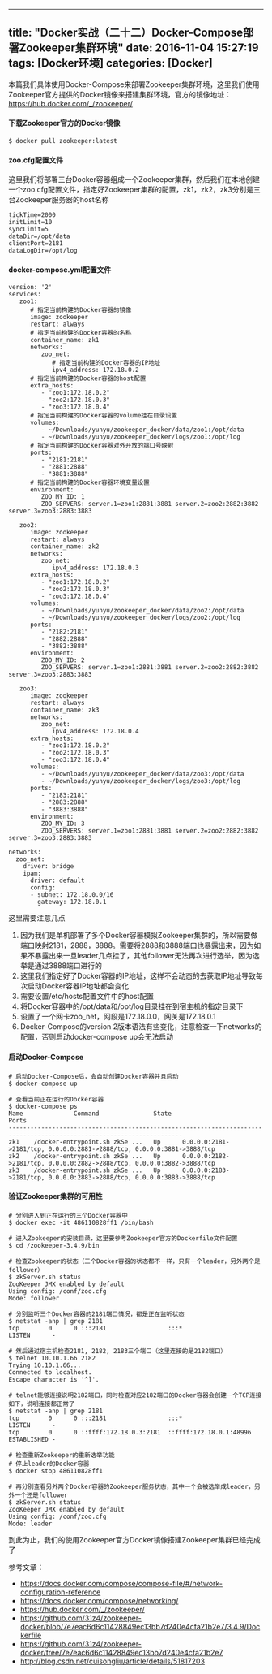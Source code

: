 
---
title: "Docker实战（二十二）Docker-Compose部署Zookeeper集群环境"
date: 2016-11-04 15:27:19
tags: [Docker环境]
categories: [Docker]
---

本篇我们具体使用Docker-Compose来部署Zookeeper集群环境，这里我们使用Zookeeper官方提供的Docker镜像来搭建集群环境，官方的镜像地址：https://hub.docker.com/_/zookeeper/

#### 下载Zookeeper官方的Docker镜像

```
$ docker pull zookeeper:latest
```

#### zoo.cfg配置文件

这里我们将部署三台Docker容器组成一个Zookeeper集群，然后我们在本地创建一个zoo.cfg配置文件，指定好Zookeeper集群的配置，zk1，zk2，zk3分别是三台Zookeeper服务器的host名称

```
tickTime=2000
initLimit=10
syncLimit=5
dataDir=/opt/data
clientPort=2181
dataLogDir=/opt/log
```

#### docker-compose.yml配置文件

```
version: '2'
services:
   zoo1:
      # 指定当前构建的Docker容器的镜像
      image: zookeeper
      restart: always
      # 指定当前构建的Docker容器的名称
      container_name: zk1
      networks:
         zoo_net:
            # 指定当前构建的Docker容器的IP地址
            ipv4_address: 172.18.0.2
      # 指定当前构建的Docker容器的host配置
      extra_hosts:
         - "zoo1:172.18.0.2"
         - "zoo2:172.18.0.3"
         - "zoo3:172.18.0.4"
      # 指定当前构建的Docker容器的volume挂在目录设置
      volumes:
         - ~/Downloads/yunyu/zookeeper_docker/data/zoo1:/opt/data
         - ~/Downloads/yunyu/zookeeper_docker/logs/zoo1:/opt/log
      # 指定当前构建的Docker容器对外开放的端口号映射
      ports:
         - "2181:2181"
         - "2881:2888"
         - "3881:3888"
      # 指定当前构建的Docker容器环境变量设置
      environment:
         ZOO_MY_ID: 1
         ZOO_SERVERS: server.1=zoo1:2881:3881 server.2=zoo2:2882:3882 server.3=zoo3:2883:3883

   zoo2:
      image: zookeeper
      restart: always
      container_name: zk2
      networks:
         zoo_net:
            ipv4_address: 172.18.0.3
      extra_hosts:
         - "zoo1:172.18.0.2"
         - "zoo2:172.18.0.3"
         - "zoo3:172.18.0.4"
      volumes:
         - ~/Downloads/yunyu/zookeeper_docker/data/zoo2:/opt/data
         - ~/Downloads/yunyu/zookeeper_docker/logs/zoo2:/opt/log
      ports:
         - "2182:2181"
         - "2882:2888"
         - "3882:3888"
      environment:
         ZOO_MY_ID: 2
         ZOO_SERVERS: server.1=zoo1:2881:3881 server.2=zoo2:2882:3882 server.3=zoo3:2883:3883

   zoo3:
      image: zookeeper
      restart: always
      container_name: zk3
      networks:
         zoo_net:
            ipv4_address: 172.18.0.4
      extra_hosts:
         - "zoo1:172.18.0.2"
         - "zoo2:172.18.0.3"
         - "zoo3:172.18.0.4"
      volumes:
         - ~/Downloads/yunyu/zookeeper_docker/data/zoo3:/opt/data
         - ~/Downloads/yunyu/zookeeper_docker/logs/zoo3:/opt/log
      ports:
         - "2183:2181"
         - "2883:2888"
         - "3883:3888"
      environment:
         ZOO_MY_ID: 3
         ZOO_SERVERS: server.1=zoo1:2881:3881 server.2=zoo2:2882:3882 server.3=zoo3:2883:3883

networks:
  zoo_net:
    driver: bridge
    ipam:
      driver: default
      config:
      - subnet: 172.18.0.0/16
        gateway: 172.18.0.1
```

这里需要注意几点

1. 因为我们是单机部署了多个Docker容器模拟Zookeeper集群的，所以需要做端口映射2181，2888，3888。需要将2888和3888端口也暴露出来，因为如果不暴露出来一旦leader几点挂了，其他follower无法再次进行选举，因为选举是通过3888端口进行的
2. 这里我们指定好了Docker容器的IP地址，这样不会动态的去获取IP地址导致每次启动Docker容器IP地址都会变化
3. 需要设置/etc/hosts配置文件中的host配置
4. 将Docker容器中的/opt/data和/opt/log目录挂在到宿主机的指定目录下
5. 设置了一个网卡zoo_net，网段是172.18.0.0，网关是172.18.0.1
6. Docker-Compose的version 2版本语法有些变化，注意检查一下networks的配置，否则启动docker-compose up会无法启动

#### 启动Docker-Compose

```
# 启动Docker-Compose后，会自动创建Docker容器并且启动
$ docker-compose up

# 查看当前正在运行的Docker容器
$ docker-compose ps
Name              Command               State                                   Ports
----------------------------------------------------------------------------------------------------------------------
zk1    /docker-entrypoint.sh zkSe ...   Up      0.0.0.0:2181->2181/tcp, 0.0.0.0:2881->2888/tcp, 0.0.0.0:3881->3888/tcp
zk2    /docker-entrypoint.sh zkSe ...   Up      0.0.0.0:2182->2181/tcp, 0.0.0.0:2882->2888/tcp, 0.0.0.0:3882->3888/tcp
zk3    /docker-entrypoint.sh zkSe ...   Up      0.0.0.0:2183->2181/tcp, 0.0.0.0:2883->2888/tcp, 0.0.0.0:3883->3888/tcp
```

#### 验证Zookeeper集群的可用性

```
# 分别进入到正在运行的三个Docker容器中
$ docker exec -it 486110828ff1 /bin/bash

# 进入Zookeeper的安装目录，这里要参考Zookeeper官方的Dockerfile文件配置
$ cd /zookeeper-3.4.9/bin

# 检查Zookeeper的状态（三个Docker容器的状态都不一样，只有一个leader，另外两个是follower）
$ zkServer.sh status
ZooKeeper JMX enabled by default
Using config: /conf/zoo.cfg
Mode: follower

# 分别监听三个Docker容器的2181端口情况，都是正在监听状态
$ netstat -anp | grep 2181
tcp        0      0 :::2181                 :::*                    LISTEN      -

# 然后通过宿主机检查2181, 2182, 2183三个端口（这里连接的是2182端口）
$ telnet 10.10.1.66 2182
Trying 10.10.1.66...
Connected to localhost.
Escape character is '^]'.

# telnet能够连接说明2182端口，同时检查对应2182端口的Docker容器会创建一个TCP连接如下，说明连接都正常了
$ netstat -anp | grep 2181
tcp        0      0 :::2181                 :::*                    LISTEN      -
tcp        0      0 ::ffff:172.18.0.3:2181  ::ffff:172.18.0.1:48996 ESTABLISHED -

# 检查重新Zookeeper的重新选举功能
# 停止leader的Docker容器
$ docker stop 486110828ff1

# 再分别查看另外两个Docker容器的Zookeeper服务状态，其中一个会被选举成leader，另外一个还是follower
$ zkServer.sh status
ZooKeeper JMX enabled by default
Using config: /conf/zoo.cfg
Mode: leader
```

到此为止，我们的使用Zookeeper官方Docker镜像搭建Zookeeper集群已经完成了

参考文章：

- https://docs.docker.com/compose/compose-file/#/network-configuration-reference
- https://docs.docker.com/compose/networking/
- https://hub.docker.com/_/zookeeper/
- https://github.com/31z4/zookeeper-docker/blob/7e7eac6d6c11428849ec13bb7d240e4cfa21b2e7/3.4.9/Dockerfile
- https://github.com/31z4/zookeeper-docker/tree/7e7eac6d6c11428849ec13bb7d240e4cfa21b2e7
- http://blog.csdn.net/cuisongliu/article/details/51817203

